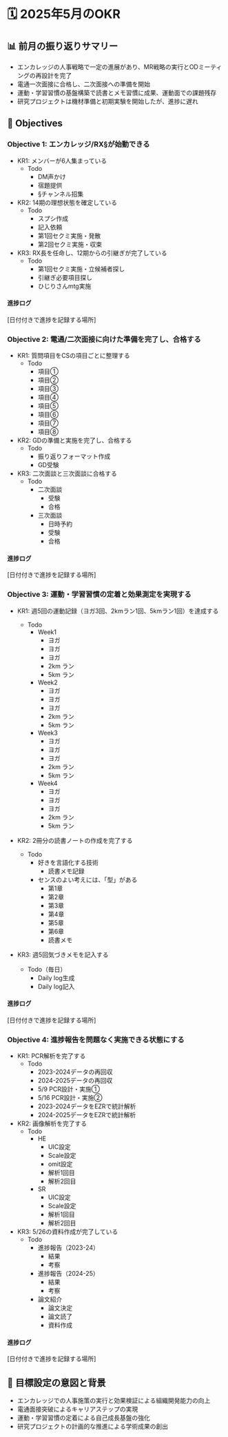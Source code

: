 # 🗓️ 2025年5月のOKR

## 📊 前月の振り返りサマリー
- エンカレッジの人事戦略で一定の進展があり、MR戦略の実行とODミーティングの再設計を完了
- 電通一次面接に合格し、二次面接への準備を開始
- 運動・学習習慣の基盤構築で読書とメモ習慣に成果、運動面での課題残存
- 研究プロジェクトは機材準備と初期実験を開始したが、進捗に遅れ

## 📌 Objectives

### Objective 1: エンカレッジ/RX§が始動できる
- KR1: メンバーが6人集まっている
    - Todo
        - DM声かけ
        - 宿題提供
        - §チャンネル招集
- KR2: 14期の理想状態を確定している
    - Todo
        - スプシ作成
        - 記入依頼
        - 第1回セクミ実施・発散
        - 第2回セクミ実施・収束
- KR3: RX長を任命し、12期からの引継ぎが完了している
    - Todo
        - 第1回セクミ実施・立候補者探し
        - 引継ぎ必要項目探し
        - ひじりさんmtg実施

#### 進捗ログ
[日付付きで進捗を記録する場所]

### Objective 2: 電通/二次面接に向けた準備を完了し、合格する
- KR1: 質問項目をCSの項目ごとに整理する
    - Todo
        - 項目①
        - 項目②
        - 項目③
        - 項目④
        - 項目⑤
        - 項目⑥
        - 項目⑦
        - 項目⑧
- KR2: GDの準備と実施を完了し、合格する
    - Todo
        - 振り返りフォーマット作成
        - GD受験
- KR3: 二次面談と三次面談に合格する
    - Todo
        - 二次面談
            - 受験
            - 合格
        - 三次面談
            - 日時予約
            - 受験
            - 合格

#### 進捗ログ
[日付付きで進捗を記録する場所]

### Objective 3: 運動・学習習慣の定着と効果測定を実現する
- KR1: 週5回の運動記録（ヨガ3回、2kmラン1回、5kmラン1回）を達成する
    - Todo
        - Week1
            - ヨガ
            - ヨガ
            - ヨガ
            - 2km ラン
            - 5km ラン
        - Week2
            - ヨガ
            - ヨガ
            - ヨガ
            - 2km ラン
            - 5km ラン
        - Week3
            - ヨガ
            - ヨガ
            - ヨガ
            - 2km ラン
            - 5km ラン
        - Week4
            - ヨガ
            - ヨガ
            - ヨガ
            - 2km ラン
            - 5km ラン
- KR2: 2冊分の読書ノートの作成を完了する
     - Todo
        - 好きを言語化する技術
            - 読書メモ記録
        - センスのよい考えには、「型」がある
            - 第1章
            - 第2章
            - 第3章
            - 第4章
            - 第5章
            - 第6章
            - 読書メモ
        
- KR3: 週5回気づきメモを記入する
    - Todo（毎日）
        - Daily log生成
        - Daily log記入

#### 進捗ログ
[日付付きで進捗を記録する場所]

### Objective 4: 進捗報告を問題なく実施できる状態にする
- KR1: PCR解析を完了する
    - Todo
        - 2023-2024データの再回収
        - 2024-2025データの再回収
        - 5/9 PCR設計・実施①
        - 5/16 PCR設計・実施②
        - 2023-2024データをEZRで統計解析
        - 2024-2025データをEZRで統計解析
- KR2: 画像解析を完了する
    - Todo
        - HE
            - UIC設定
            - Scale設定
            - omit設定
            - 解析1回目
            - 解析2回目
        - SR
            - UIC設定
            - Scale設定
            - 解析1回目
            - 解析2回目
- KR3: 5/26の資料作成が完了している
    - Todo
        - 進捗報告（2023-24）
            - 結果
            - 考察
        - 進捗報告（2024-25）
            - 結果
            - 考察
        - 論文紹介
            - 論文決定
            - 論文読了
            - 資料作成

#### 進捗ログ
[日付付きで進捗を記録する場所]

## 💭 目標設定の意図と背景
- エンカレッジでの人事施策の実行と効果検証による組織開発能力の向上
- 電通面接突破によるキャリアステップの実現
- 運動・学習習慣の定着による自己成長基盤の強化
- 研究プロジェクトの計画的な推進による学術成果の創出
